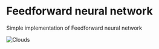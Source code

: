 # Feedforward neural network
Simple implementation of Feedforward neural network

![Clouds](https://image.ibb.co/dtmukQ/Gaussian_Clouds.png)
